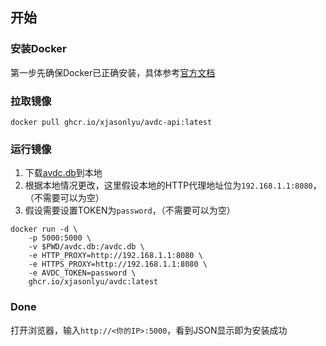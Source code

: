 ## 开始

### 安装Docker

第一步先确保Docker已正确安装，具体参考[官方文档](https://docs.docker.com/get-docker/)

### 拉取镜像

```
docker pull ghcr.io/xjasonlyu/avdc-api:latest
```

### 运行镜像

1. 下载[avdc.db](https://github.com/xjasonlyu/avdc-api/raw/main/avdc.db)到本地
2. 根据本地情况更改，这里假设本地的HTTP代理地址位为`192.168.1.1:8080`，（不需要可以为空）
3. 假设需要设置TOKEN为`password`，（不需要可以为空）

```
docker run -d \
    -p 5000:5000 \
    -v $PWD/avdc.db:/avdc.db \
    -e HTTP_PROXY=http://192.168.1.1:8080 \
    -e HTTPS_PROXY=http://192.168.1.1:8080 \
    -e AVDC_TOKEN=password \
    ghcr.io/xjasonlyu/avdc:latest
```

### Done

打开浏览器，输入`http://<你的IP>:5000`，看到JSON显示即为安装成功
